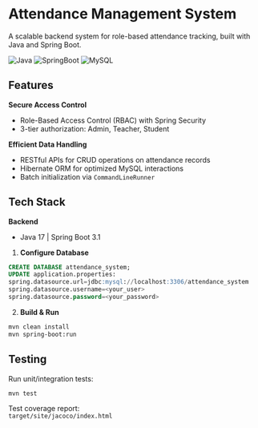 # Attendance Management System

A scalable backend system for role-based attendance tracking, built with Java and Spring Boot.

![Java](https://img.shields.io/badge/Java-17-blue)
![SpringBoot](https://img.shields.io/badge/SpringBoot-3.1-green)
![MySQL](https://img.shields.io/badge/MySQL-8.0-orange)

## Features

**Secure Access Control**  
- Role-Based Access Control (RBAC) with Spring Security  
- 3-tier authorization: Admin, Teacher, Student  

**Efficient Data Handling**  
- RESTful APIs for CRUD operations on attendance records  
- Hibernate ORM for optimized MySQL interactions  
- Batch initialization via `CommandLineRunner`

## Tech Stack

**Backend**  
- Java 17 | Spring Boot 3.1

1. **Configure Database**  
```sql
CREATE DATABASE attendance_system;
UPDATE application.properties:
spring.datasource.url=jdbc:mysql://localhost:3306/attendance_system
spring.datasource.username=<your_user>
spring.datasource.password=<your_password>
```

2. **Build & Run**  
```bash
mvn clean install
mvn spring-boot:run
```

## Testing

Run unit/integration tests:  
```bash
mvn test
```

Test coverage report:  
`target/site/jacoco/index.html`  
